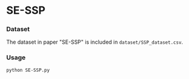 # SE-SSP

### Dataset

The dataset in paper "SE-SSP" is included in `dataset/SSP_dataset.csv`.

### Usage

```
python SE-SSP.py
```

